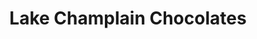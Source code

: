 ---
title: "Lake Champlain Chocolates"
url: /burlington/lake-champlain-chocolates/
shop: confectionery
---